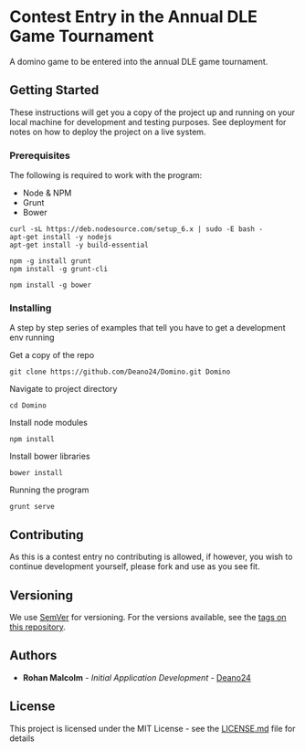 # Contest Entry in the Annual DLE Game Tournament

A domino game to be entered into the annual DLE game tournament.

## Getting Started

These instructions will get you a copy of the project up and running on your local machine for development and testing purposes. See deployment for notes on how to deploy the project on a live system.

### Prerequisites

The following is required to work with the program:

* Node & NPM
* Grunt
* Bower

```
curl -sL https://deb.nodesource.com/setup_6.x | sudo -E bash -
apt-get install -y nodejs
apt-get install -y build-essential
```
```
npm -g install grunt
npm install -g grunt-cli
```
```
npm install -g bower
```

### Installing

A step by step series of examples that tell you have to get a development env running

Get a copy of the repo

```
git clone https://github.com/Deano24/Domino.git Domino
```

Navigate to project directory

```
cd Domino
```

Install node modules

```
npm install
```

Install bower libraries

```
bower install
```

Running the program

```
grunt serve
```

## Contributing

As this is a contest entry no contributing is allowed, if however, you wish to continue development yourself, please fork and use as you see fit.

## Versioning

We use [SemVer](http://semver.org/) for versioning. For the versions available, see the [tags on this repository](https://github.com/Deano24/Domino/tags). 

## Authors

* **Rohan Malcolm** - *Initial Application Development* - [Deano24](https://github.com/Deano24)

## License

This project is licensed under the MIT License - see the [LICENSE.md](LICENSE.md) file for details
